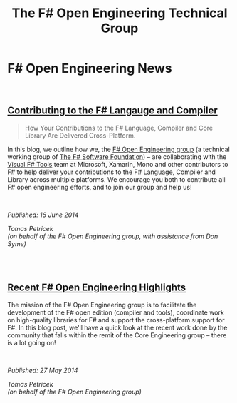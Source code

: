 ﻿---
layout: default
title: The F# Open Engineering Technical Group
---

F# Open Engineering News
========================

<br />

[Contributing to the F# Langauge and Compiler](blog/2014/fsharp-contributions.html)
-----------------------------------------------------------------------------------

> How Your Contributions to the F# Language, Compiler and Core Library Are Delivered Cross-Platform.

In this blog, we outline how we, the [F# Open Engineering group][fsg] (a technical working group of 
[The F# Software Foundation][fsf]) – are collaborating with the [Visual F# Tools][fst] team at 
Microsoft, Xamarin, Mono and other contributors to F# to help deliver your contributions to the 
F# Language, Compiler and Library across multiple platforms.
We encourage you both to contribute all F# open engineering efforts, and to join our group and help us!

<br />
 
_Published: 16 June 2014_  

_Tomas Petricek_  
_(on behalf of the F# Open Engineering group, with assistance from Don Syme)_

<br />
<br />

[Recent F# Open Engineering Highlights](blog/2014/may-highlights.html)
----------------------------------------------------------------------

The mission of the F# Open Engineering group is to facilitate the development of the 
F# open edition (compiler and tools), coordinate work on high-quality libraries for F#
and support the cross-platform support for F#. In this blog post, we'll have a quick
look at the recent work done by the community that falls within the remit of the Core 
Engineering group – there is a lot going on! 

<br />
 
_Published: 27 May 2014_  

_Tomas Petricek_  
_(on behalf of the F# Open Engineering group)_


 [fsg]: http://fsharp.github.io/
 [fsf]: http://fsharp.org
 [fst]: http://blogs.msdn.com/b/fsharpteam
